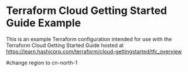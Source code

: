 # Terraform Cloud Getting Started Guide Example

This is an example Terraform configuration intended for use with the Terraform Cloud Getting Started Guide hosted at https://learn.hashicorp.com/terraform/cloud-gettingstarted/tfc_overview

#change region to cn-north-1

